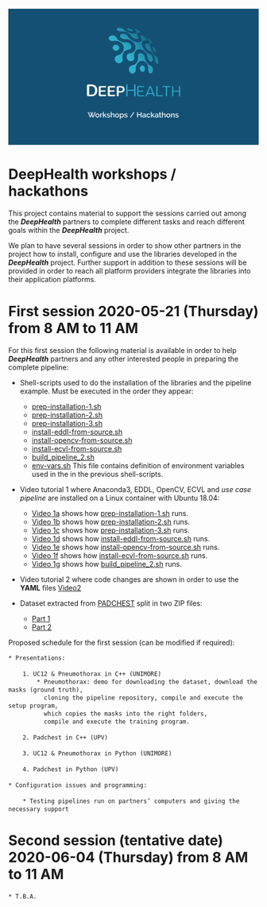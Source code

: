![DeepHealth logo](/images/dh-workshops.png)

# DeepHealth workshops / hackathons

This project contains material to support the sessions carried out among the **_DeepHealth_** partners to complete different tasks and reach different goals within the **_DeepHealth_** project.

We plan to have several sessions in order to show other partners in the project how to install, configure and use the libraries developed in the **_DeepHealth_** project.
Further support in addition to these sessions will be provided in order to reach all platform providers integrate the libraries into their application platforms.

# First session 2020-05-21 (Thursday) from 8 AM to 11 AM

For this first session the following material is available in order to help **_DeepHealth_** partners and any other interested people in preparing the complete pipeline:

  * Shell-scripts used to do the installation of the libraries and the pipeline example. Must be executed in the order they appear:
    * [prep-installation-1.sh](session-1/prep-installation-1.sh)
    * [prep-installation-2.sh](session-1/prep-installation-2.sh)
    * [prep-installation-3.sh](session-1/prep-installation-3.sh)
    * [install-eddl-from-source.sh](session-1/install-eddl-from-source.sh)
    * [install-opencv-from-source.sh](session-1/install-opencv-from-source.sh)
    * [install-ecvl-from-source.sh](session-1/install-ecvl-from-source.sh)
    * [build_pipeline_2.sh](session-1/build_pipeline_2.sh)
    * [env-vars.sh](session-1/env-vars.sh) This file contains definition of environment variables used in the in the previous shell-scripts.

  * Video tutorial 1 where Anaconda3, EDDL, OpenCV, ECVL and _use case pipeline_ are installed on a Linux container with Ubuntu 18.04:
    * [Video 1a](http://personales.upv.es/jon/video-1a.mp4) shows how [prep-installation-1.sh](session-1/prep-installation-1.sh) runs.
    * [Video 1b](http://personales.upv.es/jon/video-1b.mp4) shows how [prep-installation-2.sh](session-1/prep-installation-2.sh) runs.
    * [Video 1c](http://personales.upv.es/jon/video-1c.mp4) shows how [prep-installation-3.sh](session-1/prep-installation-3.sh) runs.
    * [Video 1d](http://personales.upv.es/jon/video-1d.mp4) shows how [install-eddl-from-source.sh](session-1/install-eddl-from-source.sh) runs.
    * [Video 1e](http://personales.upv.es/jon/video-1e.mp4) shows how [install-opencv-from-source.sh](session-1/install-opencv-from-source.sh) runs.
    * [Video 1f](http://personales.upv.es/jon/video-1f.mp4) shows how [install-ecvl-from-source.sh](session-1/install-ecvl-from-source.sh) runs.
    * [Video 1g](http://personales.upv.es/jon/video-1g.mp4) shows how [build_pipeline_2.sh](session-1/build_pipeline_2.sh) runs.

  * Video tutorial 2 where code changes are shown in order to use the **YAML** files [Video2](http://personales.upv.es/jon/Screencast-dataset-description-and-code-changes.mp4)

  * Dataset extracted from [PADCHEST](http://bimcv.cipf.es/bimcv-projects/padchest/) split in two ZIP files:
    * [Part 1](https://intercambio.upv.es/download.php?id=fb195897e663b329b614923f5c29acf3)
    * [Part 2](https://intercambio.upv.es/download.php?id=016b04d7fb480fe5c00943080c73b449)

Proposed schedule for the first session (can be modified if required):

    * Presentations:

        1. UC12 & Pneumothorax in C++ (UNIMORE)
            * Pneumothorax: demo for downloading the dataset, download the masks (ground truth),
              cloning the pipeline repository, compile and execute the setup program,
              which copies the masks into the right folders,
              compile and execute the training program.

        2. Padchest in C++ (UPV)

        3. UC12 & Pneumothorax in Python (UNIMORE)

        4. Padchest in Python (UPV)

    * Configuration issues and programming:

        * Testing pipelines run on partners’ computers and giving the necessary support
  
  
# Second session (tentative date) 2020-06-04 (Thursday) from 8 AM to 11 AM
    * T.B.A.
